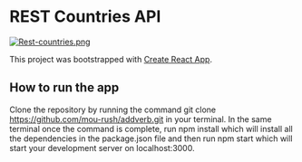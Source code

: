 # REST Countries API
[![Rest-countries.png](https://i.postimg.cc/DZSJTJg2/Rest-countries.png)](https://postimg.cc/R6zV10y8)

This project was bootstrapped with [Create React App](https://github.com/facebook/create-react-app).


## How to run the app
Clone the repository by running the command git clone https://github.com/mou-rush/addverb.git in your terminal. In the same terminal once the command is complete, run npm install which will install all the dependencies in the package.json file and then run npm start which will start your development server on localhost:3000.




